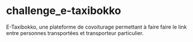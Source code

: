 # challenge_e-taxibokko
E-Taxibokko, une plateforme de covoiturage permettant à faire faire le link entre personnes transportées et transporteur particulier.
